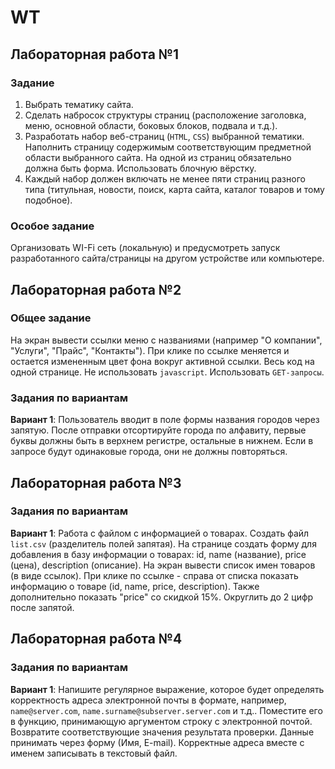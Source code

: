 # WT
## Лабораторная работа №1
### Задание
1. Выбрать тематику сайта.
2. Сделать набросок структуры страниц (расположение заголовка, меню, основной области, боковых блоков, подвала и т.д.).
3. Разработать набор веб-страниц (`HTML`, `CSS`) выбранной тематики. Наполнить страницу содержимым соответствующим предметной области выбранного сайта. На одной из страниц обязательно должна быть форма. Использовать блочную вёрстку.
4. Каждый набор должен включать не менее пяти страниц разного типа (титульная, новости, поиск, карта сайта, каталог товаров и тому подобное).

### Особое задание
Организовать WI-Fi сеть (локальную) и предусмотреть запуск разработанного сайта/страницы на другом устройстве или компьютере.

## Лабораторная работа №2
### Общее задание
На экран вывести ссылки меню с названиями (например  "О компании", "Услуги", "Прайс", "Контакты"). При клике по ссылке меняется и остается измененным цвет фона вокруг активной ссылки. Весь код на одной странице. Не использовать `javascript`. Использовать `GET-запросы`.

### Задания по вариантам
**Вариант 1**: Пользователь вводит в поле формы названия городов через запятую. После отправки отсортируйте города по алфавиту, первые буквы должны быть в верхнем регистре, остальные в нижнем. Если в запросе будут одинаковые города, они не должны повторяться.

## Лабораторная работа №3
### Задания по вариантам
**Вариант 1**: Работа с файлом с информацией о товарах.
Создать файл `list.csv` (разделитель полей запятая). На странице создать форму для добавления в базу информации о товарах: id, name (название), price (цена), description (описание). На экран вывести список имен товаров (в виде ссылок). При клике по ссылке - справа от списка показать информацию о товаре (id, name, price, description). Также дополнительно показать "price" со скидкой 15%. Округлить до 2 цифр после запятой.

## Лабораторная работа №4
### Задания по вариантам
**Вариант 1**: Напишите регулярное выражение, которое будет определять корректность адреса электронной почты в формате, например, `name@server.сom`, `name.surname@subserver.server.com` и т.д.. Поместите его в функцию, принимающую аргументом строку с электронной почтой. Возвратите соответствующие значения результата проверки. Данные принимать через форму (Имя, E-mail). Корректные адреса вместе с именем записывать в текстовый файл.
